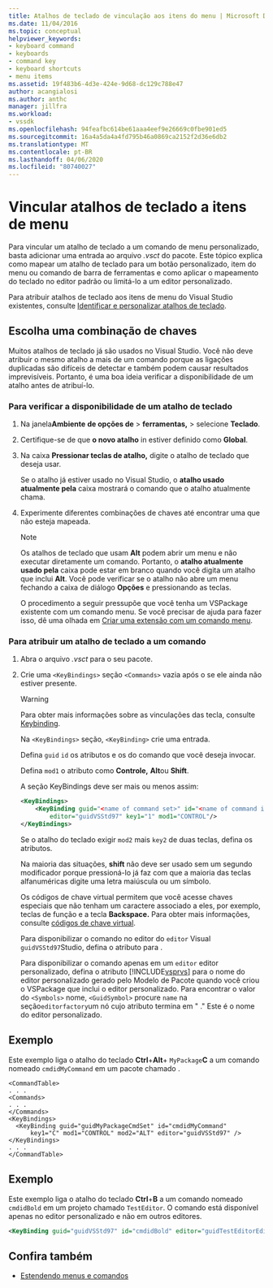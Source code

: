 ```yaml
---
title: Atalhos de teclado de vinculação aos itens do menu | Microsoft Docs
ms.date: 11/04/2016
ms.topic: conceptual
helpviewer_keywords:
- keyboard command
- keyboards
- command key
- keyboard shortcuts
- menu items
ms.assetid: 19f483b6-4d3e-424e-9d68-dc129c788e47
author: acangialosi
ms.author: anthc
manager: jillfra
ms.workload:
- vssdk
ms.openlocfilehash: 94feafbc614be61aaa4eef9e26669c0fbe901ed5
ms.sourcegitcommit: 16a4a5da4a4fd795b46a0869ca2152f2d36e6db2
ms.translationtype: MT
ms.contentlocale: pt-BR
ms.lasthandoff: 04/06/2020
ms.locfileid: "80740027"
---
```

# <a name="bind-keyboard-shortcuts-to-menu-items"></a>Vincular atalhos de teclado a itens de menu
Para vincular um atalho de teclado a um comando de menu personalizado, basta adicionar uma entrada ao arquivo *.vsct* do pacote. Este tópico explica como mapear um atalho de teclado para um botão personalizado, item do menu ou comando de barra de ferramentas e como aplicar o mapeamento do teclado no editor padrão ou limitá-lo a um editor personalizado.

 Para atribuir atalhos de teclado aos itens de menu do Visual Studio existentes, consulte [Identificar e personalizar atalhos de teclado](../ide/identifying-and-customizing-keyboard-shortcuts-in-visual-studio.md).

## <a name="choose-a-key-combination"></a>Escolha uma combinação de chaves
 Muitos atalhos de teclado já são usados no Visual Studio. Você não deve atribuir o mesmo atalho a mais de um comando porque as ligações duplicadas são difíceis de detectar e também podem causar resultados imprevisíveis. Portanto, é uma boa ideia verificar a disponibilidade de um atalho antes de atribuí-lo.

### <a name="to-verify-the-availability-of-a-keyboard-shortcut"></a>Para verificar a disponibilidade de um atalho de teclado

1. Na janela**Ambiente** **de opções de** >  **ferramentas,** > selecione **Teclado**.

2. Certifique-se de que **o novo atalho** in estiver definido como **Global**.

3. Na caixa **Pressionar teclas de atalho,** digite o atalho de teclado que deseja usar.

    Se o atalho já estiver usado no Visual Studio, o **atalho usado atualmente pela** caixa mostrará o comando que o atalho atualmente chama.

4. Experimente diferentes combinações de chaves até encontrar uma que não esteja mapeada.

   > [!NOTE]
   > Os atalhos de teclado que usam **Alt** podem abrir um menu e não executar diretamente um comando. Portanto, o **atalho atualmente usado pela** caixa pode estar em branco quando você digita um atalho que inclui **Alt**. Você pode verificar se o atalho não abre um menu fechando a caixa de diálogo **Opções** e pressionando as teclas.

   O procedimento a seguir pressupõe que você tenha um VSPackage existente com um comando menu. Se você precisar de ajuda para fazer isso, dê uma olhada em [Criar uma extensão com um comando menu](../extensibility/creating-an-extension-with-a-menu-command.md).

### <a name="to-assign-a-keyboard-shortcut-to-a-command"></a>Para atribuir um atalho de teclado a um comando

1. Abra o arquivo *.vsct* para o seu pacote.

2. Crie uma `<KeyBindings>` seção `<Commands>` vazia após o se ele ainda não estiver presente.

   > [!WARNING]
   > Para obter mais informações sobre as vinculações das tecla, consulte [Keybinding](../extensibility/keybinding-element.md).

    Na `<KeyBindings>` seção, `<KeyBinding>` crie uma entrada.

    Defina `guid` `id` os atributos e os do comando que você deseja invocar.

    Defina `mod1` o atributo como **Controle,** **Alt**ou **Shift**.

    A seção KeyBindings deve ser mais ou menos assim:

   ```xml
   <KeyBindings>
       <KeyBinding guid="<name of command set>" id="<name of command id>"
           editor="guidVSStd97" key1="1" mod1="CONTROL"/>
   </KeyBindings>

   ```

   Se o atalho do teclado exigir `mod2` mais `key2` de duas teclas, defina os atributos.

   Na maioria das situações, **shift** não deve ser usado sem um segundo modificador porque pressioná-lo já faz com que a maioria das teclas alfanuméricas digite uma letra maiúscula ou um símbolo.

   Os códigos de chave virtual permitem que você acesse chaves especiais que não tenham um caractere associado a eles, por exemplo, teclas de função e a tecla **Backspace.** Para obter mais informações, consulte [códigos de chave virtual](/windows/desktop/inputdev/virtual-key-codes).

   Para disponibilizar o comando no editor do `editor` Visual `guidVSStd97`Studio, defina o atributo para .

   Para disponibilizar o comando apenas em um `editor` editor personalizado, defina o atributo [!INCLUDE[vsprvs](../code-quality/includes/vsprvs_md.md)] para o nome do editor personalizado gerado pelo Modelo de Pacote quando você criou o VSPackage que inclui o editor personalizado. Para encontrar o valor do `<Symbols>` nome, `<GuidSymbol>` procure `name` na seção`editorfactory`um nó cujo atributo termina em " ." Este é o nome do editor personalizado.

## <a name="example"></a>Exemplo
 Este exemplo liga o atalho do teclado **Ctrl**+**Alt**+ `MyPackage`**C** a um comando nomeado `cmdidMyCommand` em um pacote chamado .

```
<CommandTable>
. . .
<Commands>
. . .
</Commands>
<KeyBindings>
  <KeyBinding guid="guidMyPackageCmdSet" id="cmdidMyCommand"
      key1="C" mod1="CONTROL" mod2="ALT" editor="guidVSStd97" />
</KeyBindings>
. . .
</CommandTable>
```

## <a name="example"></a>Exemplo
 Este exemplo liga o atalho do teclado **Ctrl**+**B** a um comando nomeado `cmdidBold` em um projeto chamado `TestEditor`. O comando está disponível apenas no editor personalizado e não em outros editores.

```xml
<KeyBinding guid="guidVSStd97" id="cmdidBold" editor="guidTestEditorEditorFactory" key1="B" mod1="Control" />
```

## <a name="see-also"></a>Confira também
- [Estendendo menus e comandos](../extensibility/extending-menus-and-commands.md)
